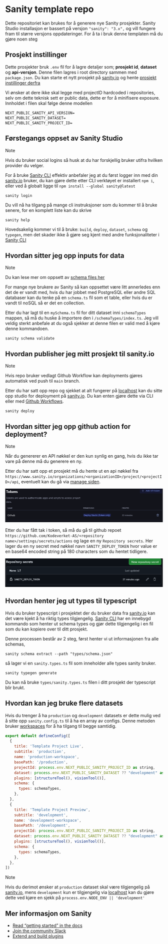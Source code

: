 # Sanity template repo
Dette repositoriet kan brukes for å generere nye Sanity prosjekter. Sanity Studio installasjon er bassert på versjon `"sanity": "3.x",` og vill fungere fram til større versjons oppdateringer.
For å ta i bruk denne templaten må du gjøre noen steg


## Prosjekt instillinger
Dette prosjekter bruk `.env` fil for å lagre detaljer som; **prosjekt id**, **dataset** og **api-versjon**. Denne filen lagres i root directory sammen med `package.json`.
Du kan starte et nytt prosjekt på [sanity.io](https://www.sanity.io) og hente [prosjekt instillinger derfra](https://www.sanity.io/manage)

Vi ønsker at dere ikke skal legge med projectID hardcoded i repositories, selv om dette teknisk sett er public data, dette er for å minifisere exposure. Innholdet i filen skal følge denne modellen
```env
NEXT_PUBLIC_SANITY_API_VERSION=
NEXT_PUBLIC_SANITY_DATASET=
NEXT_PUBLIC_SANITY_PROJECT_ID=
```

## Førstegangs oppset av Sanity Studio
> [!NOTE]
> Hvis du bruker social logins så husk at du har forskjellig bruker utifra hvilken provider du velger.

For å bruke [Sanity CLI](https://www.sanity.io/docs/cli) effektiv anbefaler jeg at du først logger inn med din [sanity.io](https://www.sanity.io) bruker, du kan gjøre dette etter CLI verktøyet er installert `npm i`, eller ved å globalt ligge til `npm install --global sanity@latest`
```console
sanity login
```
Du vill nå ha tilgang på mange cli instruksjoner som du kommer til å bruke senere, for en komplett liste kan du skrive
```console
sanity help
```
Hovedsakelig kommer vi til å bruke: `build`, `deploy`, `dataset`, `schema` og `typegen`, men det skader ikke å gjøre seg kjent med andre funksjonaliteter i [Sanity CLI](https://www.sanity.io/docs/cli)

## Hvordan sitter jeg opp inputs for data
> [!NOTE]
> Du kan lese mer om oppsett av [schema files her](https://www.sanity.io/docs/schemas-and-forms)

For mange nye brukere av Sanity så kan oppsettet være litt annerledes enn det de er vandt med, hvis du har jobbet med PostgreSQL eller andre SQL databaser kan du tenke på en `schema.ts` fil som et table, eller hvis du er vandt til noSQL så er det en collection.

Etter du har lagt til en `mySchema.ts` fil for ditt dataset inni `schemaTypes` mappen, så må du huske å importere den i `/schemaTypes/index.ts`. Jeg vill veldig sterkt anbefale at du også sjekker at denne filen er valid med å kjøre denne kommandoen.
```console
sanity schema validate
```

## Hvordan publisher jeg mitt prosjekt til sanity.io
> [!NOTE]
> Hvis repo bruker vedlagt Github Workflow kan deployments gjøres automatisk ved push til `main` branch.

Etter du har satt opp repo og sjekket at alt fungerer på [localhost](http://localhost:3333/) kan du sitte opp studio for deployment på [sanity.io](https://www.sanity.io). Du kan enten gjøre dette via CLI eller med [Github Workflows](.github/workflows/deploy-sanity.yml).
```console
sanity deploy
```

## Hvordan sitter jeg opp github action for deployment?
> [!NOTE]
> Når du genererer en API nøkkel er den kun synlig en gang, hvis du ikke tar vare på denne må du generere en ny.

Etter du har satt opp et prosjekt må du hente ut en api nøkkel fra `https://www.sanity.io/organizations/<organizationID>/project/<projectID>/api`, eventuelt kan du gå via [manage siden](https://www.sanity.io/manage).

![alt text](docs/sanity-tokens.png)

Etter du har fått tak i token, så må du gå til github repoet `https://github.com/Kodeverket-AS/<repository name>/settings/secrets/actions` og lage en ny `Repository secrets`.
Her lager du en ny secret med nøkkel navn `SANITY_DEPLOY_TOKEN` hvor value er en base64 encoded string på 180 characters som du hentet tidligere.

![alt text](docs/github-secret.png)

## Hvordan henter jeg ut types til typescript
Hvis du bruker typescript i prosjektet der du bruker data fra [sanity.io](https://www.sanity.io) kan det være kjekt å ha riktig types tilgjengelig. [Sanity CLI](https://www.sanity.io/docs/cli) har en innebygd kommando som henter ut schema types og gjør dette tilgjengelig i en fil som du kan kopiere over til ditt prosjekt.

Denne processen består av 2 steg, først henter vi ut informasjonen fra alle schemas,
```console
sanity schema extract --path "types/schema.json"
```
så lager vi en `sanity.types.ts` fil som inneholder alle types sanity bruker.
```console
sanity typegen generate
```
Du kan nå bruke `types/sanity.types.ts` filen i ditt prosjekt der typescript blir brukt.

## Hvordan kan jeg bruke flere datasets
Hvis du trenger å ha `production` og `development` datasets er dette mulig ved å sitte opp `sanity.config.ts` til å ha en array av configs. Denne metoden bruker [workspaces](https://www.sanity.io/docs/workspaces) for å ha tilgang til begge samtidig.
```js
export default defineConfig([
  {
    title: 'Template Project Live',
    subtitle: 'production',
    name: 'production-workspace',
    basePath: '/production',
    projectId: process.env.NEXT_PUBLIC_SANITY_PROJECT_ID as string,
    dataset: process.env.NEXT_PUBLIC_SANITY_DATASET ?? "development" as string,
    plugins: [structureTool(), visionTool()],
    schema: {
      types: schemaTypes,
    },
  },
  {
    title: 'Template Project Preview',
    subtitle: 'development',
    name: 'development-workspace',
    basePath: '/development',
    projectId: process.env.NEXT_PUBLIC_SANITY_PROJECT_ID as string,
    dataset: process.env.NEXT_PUBLIC_SANITY_DATASET ?? "development" as string,
    plugins: [structureTool(), visionTool()],
    schema: {
      types: schemaTypes,
    },
  },
])
```
> [!NOTE]
> Hvis du derimot ønsker at `production` dataset skal være tilgjengelig på [sanity.io](https://www.sanity.io), mens `development` kun er tilgjengelig via [localhost](http://localhost:3333/) kan du gjøre dette ved kjøre en sjekk på `process.env.NODE_ENV || 'development'`


## Mer informasjon om Sanity
- [Read “getting started” in the docs](https://www.sanity.io/docs/introduction/getting-started?utm_source=readme)
- [Join the community Slack](https://slack.sanity.io/?utm_source=readme)
- [Extend and build plugins](https://www.sanity.io/docs/content-studio/extending?utm_source=readme)
